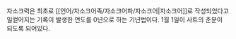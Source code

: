 자소크력은 최초로 [[언어/자소크어족/자소크어파/자소크어|자소크어]]로 작성되었다고 일컫어지는 기록이 발생한 연도를 0년으로 하는 기년법이다. 1월 1일이 사트의 춘분이 되도록 되어있다.
